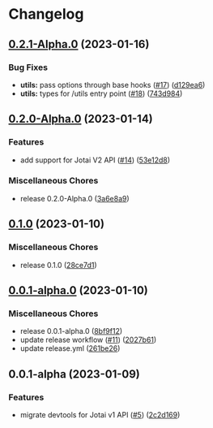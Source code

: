 # Changelog

## [0.2.1-Alpha.0](https://github.com/jotai-labs/jotai-devtools/compare/v0.2.0-Alpha.0...v0.2.1-Alpha.0) (2023-01-16)


### Bug Fixes

* **utils:** pass options through base hooks ([#17](https://github.com/jotai-labs/jotai-devtools/issues/17)) ([d129ea6](https://github.com/jotai-labs/jotai-devtools/commit/d129ea693ae5a5f649081195ad7940aa0e0218be))
* **utils:** types for /utils entry point ([#18](https://github.com/jotai-labs/jotai-devtools/issues/18)) ([743d984](https://github.com/jotai-labs/jotai-devtools/commit/743d984bcb78e8c6eeaecd2e9f15f3cba3215c45))

## [0.2.0-Alpha.0](https://github.com/jotai-labs/jotai-devtools/compare/v0.1.0...v0.2.0-Alpha.0) (2023-01-14)


### Features

* add support for Jotai V2 API ([#14](https://github.com/jotai-labs/jotai-devtools/issues/14)) ([53e12d8](https://github.com/jotai-labs/jotai-devtools/commit/53e12d840ed5964f302c471354aa58a0016a85cd))


### Miscellaneous Chores

* release 0.2.0-Alpha.0 ([3a6e8a9](https://github.com/jotai-labs/jotai-devtools/commit/3a6e8a9b910b0f980a946c5d4cb390b23443ecf9))

## [0.1.0](https://github.com/jotai-labs/jotai-devtools/compare/v0.0.1-alpha.0...v0.1.0) (2023-01-10)


### Miscellaneous Chores

* release 0.1.0 ([28ce7d1](https://github.com/jotai-labs/jotai-devtools/commit/28ce7d1b83af442298147668a45751f1f4b058ea))

## [0.0.1-alpha.0](https://github.com/jotai-labs/jotai-devtools/compare/v0.0.1-alpha...v0.0.1-alpha.0) (2023-01-10)


### Miscellaneous Chores

* release 0.0.1-alpha.0 ([8bf9f12](https://github.com/jotai-labs/jotai-devtools/commit/8bf9f1274ca0ce6be02cdd97b5adbcdfa8fea105))
* update release workflow ([#11](https://github.com/jotai-labs/jotai-devtools/issues/11)) ([2027b61](https://github.com/jotai-labs/jotai-devtools/commit/2027b61444a506cb729ea926eb184a954b229122))
* update release.yml ([261be26](https://github.com/jotai-labs/jotai-devtools/commit/261be268c53de1c865aa3a2b7cbee6470ad940cf))

## 0.0.1-alpha (2023-01-09)


### Features

* migrate devtools for Jotai v1 API ([#5](https://github.com/jotai-labs/jotai-devtools/issues/5)) ([2c2d169](https://github.com/jotai-labs/jotai-devtools/commit/2c2d1694d26f39f0b1e70209e2d2cdeca403664a))
